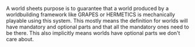 A world sheets purpose is to guarantee that a world produced by a worldbuilding framework like GRAPES or HERMETICS is mechanically playable using this system. This mostly means the definition for worlds will have mandatory and optional parts and that all the mandatory ones need to be there. This also implicitly means worlds have optional parts we don't care about.